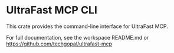 # UltraFast MCP CLI

This crate provides the command-line interface for UltraFast MCP.

For full documentation, see the workspace README.md or https://github.com/techgopal/ultrafast-mcp 
